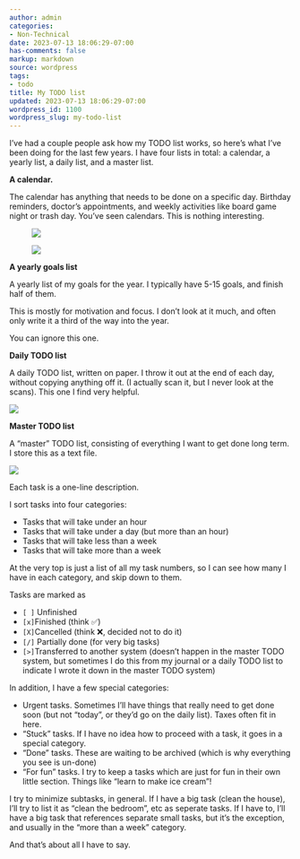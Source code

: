 ```yaml
---
author: admin
categories:
- Non-Technical
date: 2023-07-13 18:06:29-07:00
has-comments: false
markup: markdown
source: wordpress
tags:
- todo
title: My TODO list
updated: 2023-07-13 18:06:29-07:00
wordpress_id: 1100
wordpress_slug: my-todo-list
---
```

I’ve had a couple people ask how my TODO list works, so here’s what I’ve been doing for the last few years. I have four lists in total: a calendar, a yearly list, a daily list, and a master list.

**A calendar.**

The calendar has anything that needs to be done on a specific day. Birthday reminders, doctor’s appointments, and weekly activities like board game night or trash day. You’ve seen calendars. This is nothing interesting.

<figure class="wp-block-gallery has-nested-images columns-default is-cropped wp-block-gallery-1 is-layout-flex wp-block-gallery-is-layout-flex" markdown="1">

[![](https://blog.za3k.com/wp-content/uploads/2023/07/weekly-crop-246x300.jpg)](https://blog.za3k.com/wp-content/uploads/2023/07/weekly-crop.jpg)

[![](https://blog.za3k.com/wp-content/uploads/2023/07/cal-crop-300x255.jpg)](https://blog.za3k.com/wp-content/uploads/2023/07/cal-crop.jpg)

</figure>

**A yearly goals list**

A yearly list of my goals for the year. I typically have 5-15 goals, and finish half of them.

This is mostly for motivation and focus. I don’t look at it much, and often only write it a third of the way into the year.

You can ignore this one.

**Daily TODO list**

A daily TODO list, written on paper. I throw it out at the end of each day, without copying anything off it. (I actually scan it, but I never look at the scans). This one I find very helpful.

[![](https://blog.za3k.com/wp-content/uploads/2023/07/todo-daily-crop-748x1024.jpg)](https://blog.za3k.com/wp-content/uploads/2023/07/todo-daily-crop.jpg)

**Master TODO list**

A “master” TODO list, consisting of everything I want to get done long term. I store this as a text file.

[![](https://blog.za3k.com/wp-content/uploads/2023/07/todo-crop-894x1024.png)](https://blog.za3k.com/wp-content/uploads/2023/07/todo-crop.png)

Each task is a one-line description.

I sort tasks into four categories:

-   Tasks that will take under an hour
-   Tasks that will take under a day (but more than an hour)
-   Tasks that will take less than a week
-   Tasks that will take more than a week

At the very top is just a list of all my task numbers, so I can see how many I have in each category, and skip down to them.

Tasks are marked as

-   `[ ]` Unfinished
-   `[x]`Finished (think ✅)
-   `[X]`Cancelled (think ❌, decided not to do it)
-   `[/]` Partially done (for very big tasks)
-   `[>]`Transferred to another system (doesn’t happen in the master TODO system, but sometimes I do this from my journal or a daily TODO list to indicate I wrote it down in the master TODO system)

In addition, I have a few special categories:

-   Urgent tasks. Sometimes I’ll have things that really need to get done soon (but not “today”, or they’d go on the daily list). Taxes often fit in here.
-   “Stuck” tasks. If I have no idea how to proceed with a task, it goes in a special category.
-   “Done” tasks. These are waiting to be archived (which is why everything you see is un-done)
-   “For fun” tasks. I try to keep a tasks which are just for fun in their own little section. Things like “learn to make ice cream”!

I try to minimize subtasks, in general. If I have a big task (clean the house), I’ll try to list it as “clean the bedroom”, etc as seperate tasks. If I have to, I’ll have a big task that references separate small tasks, but it’s the exception, and usually in the “more than a week” category.

And that’s about all I have to say.
